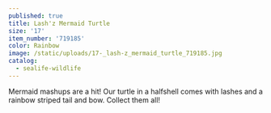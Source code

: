 ```yaml
---
published: true
title: Lash'z Mermaid Turtle
size: '17'
item_number: '719185'
color: Rainbow
image: /static/uploads/17-_lash-z_mermaid_turtle_719185.jpg
catalog:
  - sealife-wildlife
---
```

Mermaid mashups are a hit! Our turtle in a halfshell comes with lashes and a rainbow striped tail and bow. Collect them all!
